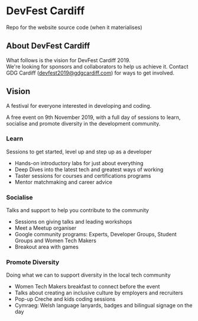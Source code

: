 # DevFest Cardiff

Repo for the website source code (when it materialises)

## About DevFest Cardiff
What follows is the vision for DevFest Cardiff 2019.  
We're looking for sponsors and collaborators to help us achieve it.
Contact GDG Cardiff (devfest2019@gdgcardiff.com) for ways to get involved.

## Vision

A festival for everyone interested in developing and coding.

A free event on 9th November 2019, with a full day of sessions to learn, socialise and promote diversity in the development community.

### Learn
Sessions to get started, level up and step up as a developer
 - Hands-on introductory labs for just about everything
 - Deep Dives into the latest tech and greatest ways of working
 - Taster sessions for courses and certifications programs
 - Mentor matchmaking and career advice

### Socialise
Talks and support to help you contribute to the community
 - Sessions on giving talks and leading workshops
 - Meet a Meetup organiser
 - Google community programs: Experts, Developer Groups, Student Groups and Women Tech Makers
 - Breakout area with games

### Promote Diversity
Doing what we can to support diversity in the local tech community
 - Women Tech Makers breakfast to connect before the event
 - Talks about creating an inclusive culture by employers and recruiters
 - Pop-up Creche and kids coding sessions
 - Cymraeg: Welsh language lanyards, badges and bilingual signage on the day
